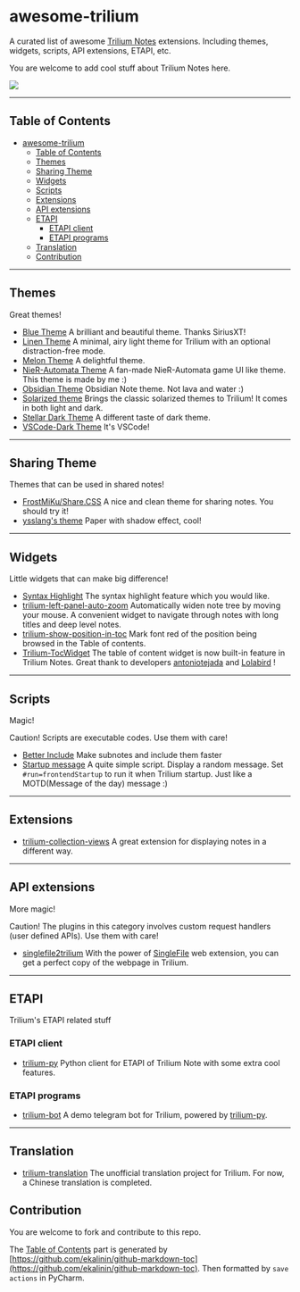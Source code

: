 # awesome-trilium

A curated list of awesome [Trilium Notes](https://github.com/zadam/trilium) extensions. Including themes, widgets,
scripts, API extensions, ETAPI, etc.

You are welcome to add cool stuff about Trilium Notes here.

<a href="https://github.com/Nriver"><img align="center" src="https://moe-counter--nriver1.repl.co/get/@Nriver_awesome-trilium"></a><br>

--------------------

## Table of Contents

<!--ts-->

* [awesome-trilium](#awesome-trilium)
    * [Table of Contents](#table-of-contents)
    * [Themes](#themes)
    * [Sharing Theme](#sharing-theme)
    * [Widgets](#widgets)
    * [Scripts](#scripts)
    * [Extensions](#extensions)
    * [API extensions](#api-extensions)
    * [ETAPI](#etapi)
        * [ETAPI client](#etapi-client)
        * [ETAPI programs](#etapi-programs)
    * [Translation](#translation)
    * [Contribution](#contribution)

<!--te-->

---

## Themes

Great themes!

* [Blue Theme](https://github.com/SiriusXT/trilium-theme-blue) A brilliant and beautiful theme. Thanks SiriusXT!
* [Linen Theme](https://github.com/mondayrobot/trilium-linen-theme) A minimal, airy light theme for Trilium with an
  optional distraction-free mode.
* [Melon Theme](https://github.com/raphwriter/trilium-theme-melon) A delightful theme.
* [NieR-Automata Theme](https://github.com/Nriver/NieR-Automata-Trilium-Theme) A fan-made NieR-Automata game UI like
  theme. This theme is made by me :)
* [Obsidian Theme](https://github.com/greengeek/trilium-obsidian-theme) Obsidian Note theme. Not lava and water :)
* [Solarized theme](https://github.com/WKSu/trilium-solarized-theme) Brings the classic solarized themes to Trilium! It
  comes in both light and dark.
* [Stellar Dark Theme](https://github.com/Lolabird/stellar-dark-theme-trilium) A different taste of dark theme.
* [VSCode-Dark Theme](https://github.com/greengeek/trilium-vscode-dark-theme) It's VSCode!

---

## Sharing Theme

Themes that can be used in shared notes!

* [FrostMiKu/Share.CSS](https://github.com/FrostMiKu/Share.CSS) A nice and clean theme for sharing notes. You should
  try it!
* [ysslang's theme](https://github.com/zadam/trilium/discussions/2681) Paper with shadow effect, cool!

---

## Widgets

Little widgets that can make big difference!

* [Syntax Highlight](https://github.com/antoniotejada/Trilium-SyntaxHighlightWidget) The syntax highlight feature which
  you would like.
* [trilium-left-panel-auto-zoom](https://github.com/SiriusXT/trilium-left-panel-auto-zoom) Automatically widen note tree
  by moving your mouse. A convenient widget to navigate through notes with long titles and deep level notes.
* [trilium-show-position-in-toc](https://github.com/SiriusXT/trilium-show-position-in-toc) Mark font red of the position
  being browsed in the Table of contents.
* [Trilium-TocWidget](https://github.com/Lolabird/Trilium-TocWidget) The table of content widget is now built-in feature
  in Trilium Notes. Great thank to developers [antoniotejada](https://github.com/antoniotejada/Trilium-TocWidget)
  and [Lolabird](https://github.com/Lolabird/Trilium-TocWidget) !

---

## Scripts

Magic!

Caution! Scripts are executable codes. Use them with care!
* [Better Include](https://github.com/salmund/trilium_better_include) Make subnotes and include them faster
* [Startup message](https://github.com/Nriver/trilium-translation/blob/main/demo-cn/示例笔记%20-%20请不要删除/Trilium%20扩展/Trilium%20脚本%20script/startup%20启动项/startup%20message%20启动信息.js)
  A quite simple script. Display a random message. Set `#run=frontendStartup` to run it when Trilium startup. Just like
  a MOTD(Message of the day) message :)

---

## Extensions

* [trilium-collection-views](https://github.com/mabeyj/trilium-collection-views) A great extension for displaying notes
  in a different way.

---

## API extensions

More magic!

Caution! The plugins in this category involves custom request handlers (user defined APIs). Use them with care!

* [singlefile2trilium](https://github.com/nil0x42/singlefile2trilium) With the power
  of [SingleFile](https://github.com/gildas-lormeau/SingleFile) web extension, you can get a perfect copy
  of the webpage in Trilium.

---

## ETAPI

Trilium's ETAPI related stuff

### ETAPI client

* [trilium-py](https://github.com/Nriver/trilium-py) Python client for ETAPI of Trilium Note with some extra cool
  features.

### ETAPI programs

* [trilium-bot](https://github.com/Nriver/trilium-bot) A demo telegram bot for Trilium, powered
  by [trilium-py](https://github.com/Nriver/trilium-py).

---

## Translation

* [trilium-translation](https://github.com/Nriver/trilium-translation) The unofficial translation project for Trilium.
  For now, a Chinese translation is completed.

## Contribution

You are welcome to fork and contribute to this repo.

The [Table of Contents](#table-of-contents) part is generated
by [https://github.com/ekalinin/github-markdown-toc](https://github.com/ekalinin/github-markdown-toc). Then formatted
by `save actions` in PyCharm.
